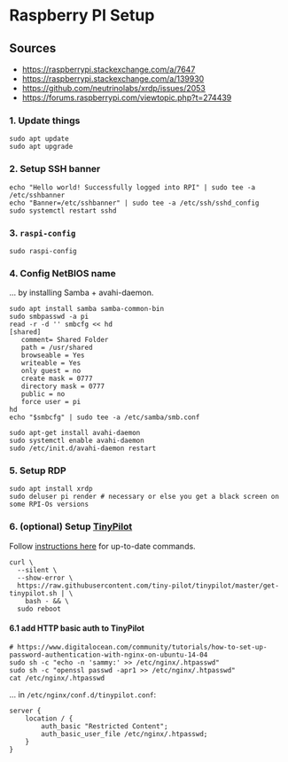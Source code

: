 # Raspberry PI Setup

## Sources

- <https://raspberrypi.stackexchange.com/a/7647>
- <https://raspberrypi.stackexchange.com/a/139930>
- <https://github.com/neutrinolabs/xrdp/issues/2053>
- <https://forums.raspberrypi.com/viewtopic.php?t=274439>

### 1. Update things

```shell
sudo apt update
sudo apt upgrade
```

### 2. Setup SSH banner

```shell
echo "Hello world! Successfully logged into RPI" | sudo tee -a /etc/sshbanner
echo "Banner=/etc/sshbanner" | sudo tee -a /etc/ssh/sshd_config
sudo systemctl restart sshd
```

### 3. `raspi-config`

```shell
sudo raspi-config
```

### 4. Config NetBIOS name

... by installing Samba + avahi-daemon.

```shell
sudo apt install samba samba-common-bin
sudo smbpasswd -a pi
read -r -d '' smbcfg << hd
[shared]
   comment= Shared Folder
   path = /usr/shared
   browseable = Yes
   writeable = Yes
   only guest = no
   create mask = 0777
   directory mask = 0777
   public = no
   force user = pi
hd
echo "$smbcfg" | sudo tee -a /etc/samba/smb.conf

sudo apt-get install avahi-daemon
sudo systemctl enable avahi-daemon
sudo /etc/init.d/avahi-daemon restart
```

### 5. Setup RDP

```shell
sudo apt install xrdp
sudo deluser pi render # necessary or else you get a black screen on some RPI-Os versions
```

### 6. (optional) Setup [TinyPilot](https://github.com/tiny-pilot/tinypilot)

Follow [instructions here](https://github.com/tiny-pilot/tinypilot?tab=readme-ov-file#simple-installation) for up-to-date commands.

```shell
curl \
  --silent \
  --show-error \
  https://raw.githubusercontent.com/tiny-pilot/tinypilot/master/get-tinypilot.sh | \
    bash - && \
  sudo reboot
```

#### 6.1 add HTTP basic auth to TinyPilot

```shell
# https://www.digitalocean.com/community/tutorials/how-to-set-up-password-authentication-with-nginx-on-ubuntu-14-04
sudo sh -c "echo -n 'sammy:' >> /etc/nginx/.htpasswd"
sudo sh -c "openssl passwd -apr1 >> /etc/nginx/.htpasswd"
cat /etc/nginx/.htpasswd
```

... in `/etc/nginx/conf.d/tinypilot.conf`:

```config
server {
    location / {
        auth_basic "Restricted Content";
        auth_basic_user_file /etc/nginx/.htpasswd;
    }
}
```

